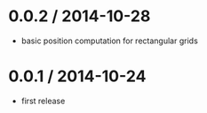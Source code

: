 
0.0.2 / 2014-10-28
==================

* basic position computation for rectangular grids

0.0.1 / 2014-10-24
==================

* first release